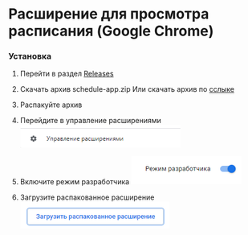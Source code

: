 # Расширение для просмотра расписания (Google Chrome)

### Установка

1. Перейти в раздел [Releases](https://github.com/TheHarald/scedule-extension/releases)
2. Скачать архив schedule-app.zip
   Или скачать архив по [сслыке](https://github.com/TheHarald/scedule-extension/releases/download/v1.0.2-beta/schedule-app.zip)

3. Распакуйте архив

4. Перейдите в управление расширениями
   ![Управление расширениями](https://github.com/TheHarald/scedule-extension/blob/master/screnshots/extesion-settings.png)
5. Включите режим разработчика
   ![Режим разработчика](https://github.com/TheHarald/scedule-extension/blob/master/screnshots/developer-mode.png)
6. Загрузите распакованное расширение
   ![Загрузка](https://github.com/TheHarald/scedule-extension/blob/master/screnshots/load.png)
